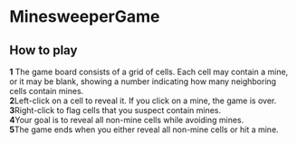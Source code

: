 # MinesweeperGame
## How to play
**1** The game board consists of a grid of cells. Each cell may contain a mine, or it may be blank, showing a number indicating how many neighboring cells contain mines.<br>
**2**Left-click on a cell to reveal it. If you click on a mine, the game is over.<br>
**3**Right-click to flag cells that you suspect contain mines.<br>
**4**Your goal is to reveal all non-mine cells while avoiding mines.<br>
**5**The game ends when you either reveal all non-mine cells or hit a mine.<br>
